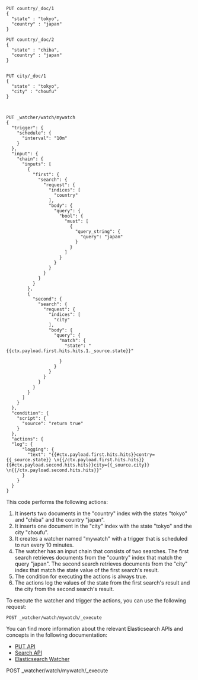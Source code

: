 ```
PUT country/_doc/1
{
  "state" : "tokyo",
  "country" : "japan"
}

PUT country/_doc/2
{
  "state" : "chiba",
  "country" : "japan"
}


PUT city/_doc/1
{
  "state" : "tokyo",
  "city" : "choufu"
}



PUT _watcher/watch/mywatch
{
  "trigger": {
    "schedule": {
      "interval": "10m"
    }
  },
  "input": {
    "chain": {
      "inputs": [
        {
          "first": {
            "search": {
              "request": {
                "indices": [
                  "country"
                ],
                "body": {
                  "query": {
                    "bool": {
                      "must": [
                        {
                          "query_string": {
                            "query": "japan"
                          }
                        }
                      ]
                    }
                  }
                }
              }
            }
          }
		},
		{
          "second": {
            "search": {
              "request": {
                "indices": [
                  "city"
                ],
                "body": {
                  "query": {
                    "match": {
                      "state": "{{ctx.payload.first.hits.hits.1._source.state}}"
                      
                    }
                  }
                }
              }
            }
          }
        }
      ]
    }
  },
  "condition": {
    "script": {
      "source": "return true"
    }
  },
  "actions": {
  "log": {
      "logging": {
        "text": "{{#ctx.payload.first.hits.hits}}contry={{_source.state}} \n{{/ctx.payload.first.hits.hits}} {{#ctx.payload.second.hits.hits}}city={{_source.city}} \n{{/ctx.payload.second.hits.hits}}"
      }
    }
  }
}
```


This code performs the following actions:

1. It inserts two documents in the "country" index with the states "tokyo" and "chiba" and the country "japan".
2. It inserts one document in the "city" index with the state "tokyo" and the city "choufu".
3. It creates a watcher named "mywatch" with a trigger that is scheduled to run every 10 minutes.
4. The watcher has an input chain that consists of two searches. The first search retrieves documents from the "country" index that match the query "japan". The second search retrieves documents from the "city" index that match the state value of the first search's result.
5. The condition for executing the actions is always true.
6. The actions log the values of the state from the first search's result and the city from the second search's result.

To execute the watcher and trigger the actions, you can use the following request:

```
POST _watcher/watch/mywatch/_execute
```

You can find more information about the relevant Elasticsearch APIs and concepts in the following documentation:

- [PUT API](https://www.elastic.co/guide/en/elasticsearch/reference/current/docs-create.html)
- [Search API](https://www.elastic.co/guide/en/elasticsearch/reference/current/search.html)
- [Elasticsearch Watcher](https://www.elastic.co/guide/en/elasticsearch/reference/current/watcher.html)




POST _watcher/watch/mywatch/_execute
